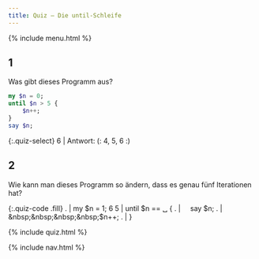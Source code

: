 ```yaml
---
title: Quiz — Die until-Schleife
---
```


{% include menu.html %}

## 1

Was gibt dieses Programm aus?

```raku
my $n = 0;
until $n > 5 {
    $n++;
}
say $n;
```

{:.quiz-select}
6 | Antwort: (: 4, 5, 6 :)

## 2

Wie kann man dieses Programm so ändern, dass es genau fünf Iterationen hat?

{:.quiz-code .fill}
. | my $n = 1;
6 5 | until $n == ␣ {
. | &nbsp;&nbsp;&nbsp;&nbsp;say $n;
. | &nbsp;&nbsp;&nbsp;&nbsp;$n++;
. | }

{% include quiz.html %}

{% include nav.html %}